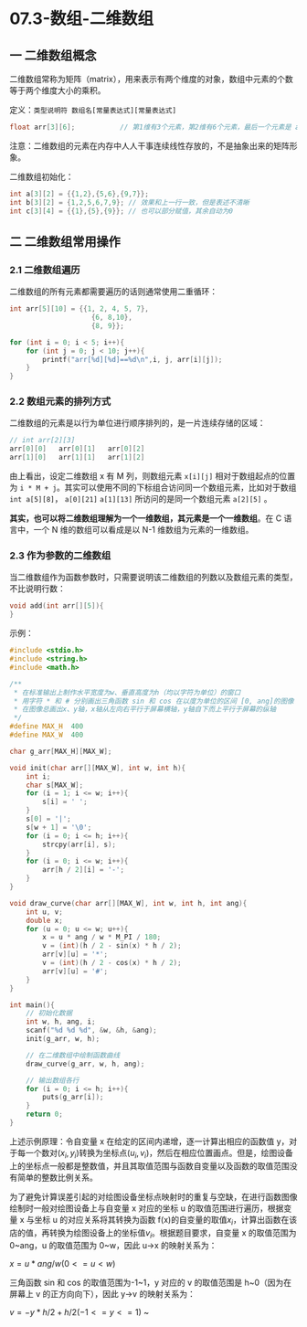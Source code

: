 # 07.3-数组-二维数组

## 一 二维数组概念

二维数组常称为矩阵（matrix），用来表示有两个维度的对象，数组中元素的个数等于两个维度大小的乘积。

定义：`类型说明符 数组名[常量表达式][常量表达式]`

```c++
float arr[3][6];           // 第1维有3个元素，第2维有6个元素，最后一个元素是 arr[2][5]
```

注意：二维数组的元素在内存中人人干事连续线性存放的，不是抽象出来的矩阵形象。

二维数组初始化：

```c
int a[3][2] = {{1,2},{5,6},{9,7}};
int b[3][2] = {1,2,5,6,7,9}; // 效果和上一行一致，但是表述不清晰
int c[3][4] = {{1},{5},{9}}; // 也可以部分赋值，其余自动为0
```

## 二 二维数组常用操作

### 2.1 二维数组遍历

二维数组的所有元素都需要遍历的话则通常使用二重循环：

```c
int arr[5][10] = {{1, 2, 4, 5, 7},
                    {6, 8,10},
                    {8, 9}};

for (int i = 0; i < 5; i++){
    for (int j = 0; j < 10; j++){
        printf("arr[%d][%d]==%d\n",i, j, arr[i][j]);
    }
}
```

### 2.2 数组元素的排列方式

二维数组的元素是以行为单位进行顺序排列的，是一片连续存储的区域：

```c
// int arr[2][3]
arr[0][0]   arr[0][1]   arr[0][2]
arr[1][0]   arr[1][1]   arr[1][2]
```

由上看出，设定二维数组 x 有 M 列，则数组元素 `x[i][j]` 相对于数组起点的位置为 `i * M + j`。其实可以使用不同的下标组合访问同一个数组元素，比如对于数组 `int a[5][8]`， `a[0][21]` `a[1][13]` 所访问的是同一个数组元素 `a[2][5]` 。

**其实，也可以将二维数组理解为一个一维数组，其元素是一个一维数组**。在 C 语言中，一个 N 维的数组可以看成是以 N-1 维数组为元素的一维数组。

### 2.3 作为参数的二维数组

当二维数组作为函数参数时，只需要说明该二维数组的列数以及数组元素的类型，不比说明行数：

```c
void add(int arr[][5]){
}
```

示例：

```c
#include <stdio.h>
#include <string.h>
#include <math.h>

/**
 * 在标准输出上制作水平宽度为w、垂直高度为h（均以字符为单位）的窗口
 * 用字符 * 和 # 分别画出三角函数 sin 和 cos 在以度为单位的区间 [0, ang]的图像
 * 在图像总画出x、y轴，x轴从左向右平行于屏幕横轴，y轴自下而上平行于屏幕的纵轴
 */
#define MAX_H  400
#define MAX_W  400

char g_arr[MAX_H][MAX_W];

void init(char arr[][MAX_W], int w, int h){
    int i;
    char s[MAX_W];
    for (i = 1; i <= w; i++){
        s[i] = ' ';
    }
    s[0] = '|';
    s[w + 1] = '\0';
    for (i = 0; i <= h; i++){
        strcpy(arr[i], s);
    }
    for (i = 0; i <= w; i++){
        arr[h / 2][i] = '-';
    }
}

void draw_curve(char arr[][MAX_W], int w, int h, int ang){
    int u, v;
    double x;
    for (u = 0; u <= w; u++){
        x = u * ang / w * M_PI / 180;
        v = (int)(h / 2 - sin(x) * h / 2);
        arr[v][u] = '*';
        v = (int)(h / 2 - cos(x) * h / 2);
        arr[v][u] = '#';
    }
}

int main(){
    // 初始化数据
    int w, h, ang, i;
    scanf("%d %d %d", &w, &h, &ang);
    init(g_arr, w, h);

    // 在二维数组中绘制函数曲线
    draw_curve(g_arr, w, h, ang);

    // 输出数组各行
    for (i = 0; i <= h; i++){
        puts(g_arr[i]);
    }
    return 0;
}
```

上述示例原理：令自变量 x 在给定的区间内递增，逐一计算出相应的函数值 y，对于每一个数对$(x_i, y_i)$转换为坐标点$(u_i, v_i)$，然后在相应位置画点。但是，绘图设备上的坐标点一般都是整数值，并且其取值范围与函数自变量以及函数的取值范围没有简单的整数比例关系。

为了避免计算误差引起的对绘图设备坐标点映射时的重复与空缺，在进行函数图像绘制时一般对绘图设备上与自变量 x 对应的坐标 u 的取值范围进行遍历，根据变量 x 与坐标 u 的对应关系将其转换为函数 f(x)的自变量的取值$x_i$，计算出函数在该店的值，再转换为绘图设备上的坐标值$v_i$。根据题目要求，自变量 x 的取值范围为 0~ang，u 的取值范围为 0~w，因此 u->x 的映射关系为：

$x = u * ang / w (0 <= u < w)$

三角函数 sin 和 cos 的取值范围为-1~1，y 对应的 v 的取值范围是 h~0（因为在屏幕上 v 的正方向向下），因此 y->v 的映射关系为：

$v = -y*h/2+h/2(-1<=y<=1)$
~
